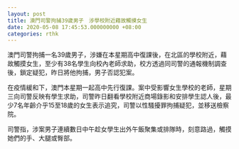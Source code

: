 ```yaml
---
layout: post
title: 澳門司警拘捕39歲男子　涉學校附近藉故觸摸女生
date: 2020-05-08 17:45:53.000000000 +08:00
categories: rthk
---
```


澳門司警拘捕一名39歲男子，涉嫌在本星期高中復課後，在北區的學校附近，藉故觸摸女生，至少有38名學生向校內老師求助，校方透過同司警的通報機制調查後，鎖定疑犯，昨日將他拘捕，男子否認犯案。

在疫情緩和下，澳門本星期一起高中先行復課。案中受影響女生學校的老師，星期三向司警反映有學生求助，司警昨日翻看學校附近商場錄影和安排學生認人後，最少7名年齡介乎15至18歲的女生表示追究，司警以性騷擾罪拘捕疑犯，並移送檢察院。

司警指，涉案男子連續數日中午趁女學生出外午飯聚集或排隊時，刻意路過，觸摸她們的手、大腿或臀部。
